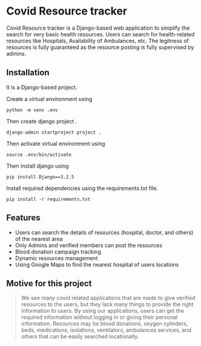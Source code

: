 
# Covid Resource tracker

Covid Resource tracker is a Django-based web application to simplify the search for very basic health resources. Users can search for health-related resources like Hospitals, Availability of Ambulances, etc. The legitness of resources is fully guaranteed as the resource posting is fully supervised by admins.

## Installation

It is a Django-based project. 

Create a virtual environment using 
```
python -m venv .env
```
Then create django project .
```
django-admin startproject project .
```

Then activate virtual environment using
```
source .env/bin/activate
```

Then install django using
```
pip install Django==3.2.5
```

Install required dependencies using the requirements.txt file.
```
pip install -r requirements.txt
```

## Features

* Users can search the details of resources (hospital, doctor, and others) of the nearest area 
* Only Admins and verified members can post the resources
* Blood donation campaign tracking
* Dynamic resources management
* Using Google Maps to find the nearest hospital of users locations

## Motive for this project
> We see many covid related applications that are made to give verified resources to the users, but they lack many things to provide the right information to users. By using our applications, users can get the required information without logging in or giving their personal information. Resources may be blood donations, oxygen cylinders, beds, medications, isolations, ventilators, ambulances services, and others that can be easily searched locationally. 
